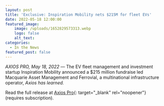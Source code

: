 ```yaml
---
layout: post
title: 'Exclusive: Inspiration Mobility nets $215M for fleet EVs'
date: 2022-05-18 12:00:00
featured_image:
    image: /uploads/1652829573313.webp
    logo: false
    alt_text:
categories:
  - In the News
featured_post: false
---
```

*AXIOS PRO, May 18, 2022* — The EV fleet management and investment startup Inspiration Mobility announced a $215 million fundraise led Macquarie Asset Management and Ferrovial, a multinational infrastructure operator, *Axios has learned.*

Read the full release at [Axios Pro](https://www.axios.com/pro/climate-deals/2022/05/18/inspiration-mobility-nets-215m-fleet-evs-macquarie-ferrovial){: target="_blank" rel="noopener"} (requires subscription).
